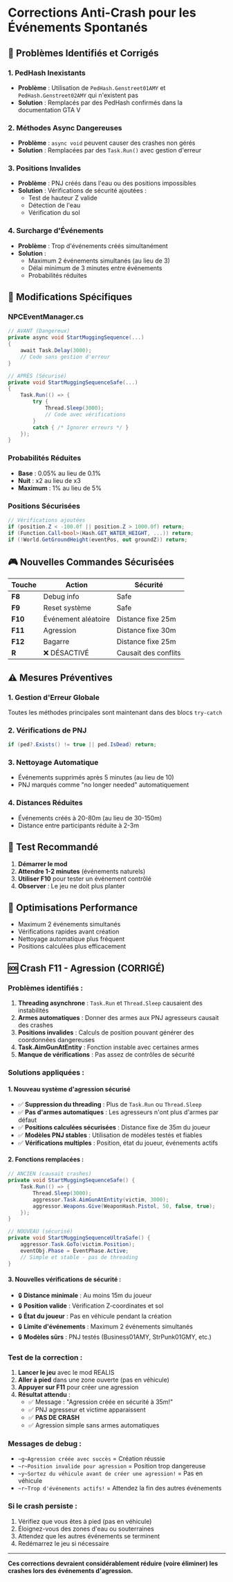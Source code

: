 # Corrections Anti-Crash pour les Événements Spontanés

## 🚨 Problèmes Identifiés et Corrigés

### 1. **PedHash Inexistants**
- **Problème** : Utilisation de `PedHash.Genstreet01AMY` et `PedHash.Genstreet02AMY` qui n'existent pas
- **Solution** : Remplacés par des PedHash confirmés dans la documentation GTA V

### 2. **Méthodes Async Dangereuses**
- **Problème** : `async void` peuvent causer des crashes non gérés
- **Solution** : Remplacées par des `Task.Run()` avec gestion d'erreur

### 3. **Positions Invalides**
- **Problème** : PNJ créés dans l'eau ou des positions impossibles
- **Solution** : Vérifications de sécurité ajoutées :
  - Test de hauteur Z valide
  - Détection de l'eau
  - Vérification du sol

### 4. **Surcharge d'Événements**
- **Problème** : Trop d'événements créés simultanément
- **Solution** : 
  - Maximum 2 événements simultanés (au lieu de 3)
  - Délai minimum de 3 minutes entre événements
  - Probabilités réduites

## 🔧 Modifications Spécifiques

### NPCEventManager.cs
```csharp
// AVANT (Dangereux)
private async void StartMuggingSequence(...)
{
    await Task.Delay(3000);
    // Code sans gestion d'erreur
}

// APRÈS (Sécurisé)
private void StartMuggingSequenceSafe(...)
{
    Task.Run(() => {
        try {
            Thread.Sleep(3000);
            // Code avec vérifications
        }
        catch { /* Ignorer erreurs */ }
    });
}
```

### Probabilités Réduites
- **Base** : 0.05% au lieu de 0.1%
- **Nuit** : x2 au lieu de x3
- **Maximum** : 1% au lieu de 5%

### Positions Sécurisées
```csharp
// Vérifications ajoutées
if (position.Z < -100.0f || position.Z > 1000.0f) return;
if (Function.Call<bool>(Hash.GET_WATER_HEIGHT, ...)) return;
if (!World.GetGroundHeight(eventPos, out groundZ)) return;
```

## 🎮 Nouvelles Commandes Sécurisées

| Touche | Action | Sécurité |
|--------|--------|----------|
| **F8** | Debug info | Safe |
| **F9** | Reset système | Safe |
| **F10** | Événement aléatoire | Distance fixe 25m |
| **F11** | Agression | Distance fixe 30m |
| **F12** | Bagarre | Distance fixe 25m |
| **R** | ❌ DÉSACTIVÉ | Causait des conflits |

## ⚠️ Mesures Préventives

### 1. Gestion d'Erreur Globale
Toutes les méthodes principales sont maintenant dans des blocs `try-catch`

### 2. Vérifications de PNJ
```csharp
if (ped?.Exists() != true || ped.IsDead) return;
```

### 3. Nettoyage Automatique
- Événements supprimés après 5 minutes (au lieu de 10)
- PNJ marqués comme "no longer needed" automatiquement

### 4. Distances Réduites
- Événements créés à 20-80m (au lieu de 30-150m)
- Distance entre participants réduite à 2-3m

## 🎯 Test Recommandé

1. **Démarrer le mod**
2. **Attendre 1-2 minutes** (événements naturels)
3. **Utiliser F10** pour tester un événement contrôlé
4. **Observer** : Le jeu ne doit plus planter

## 🚀 Optimisations Performance

- Maximum 2 événements simultanés
- Vérifications rapides avant création
- Nettoyage automatique plus fréquent
- Positions calculées plus efficacement

## 🆘 **Crash F11 - Agression (CORRIGÉ)**

### **Problèmes identifiés :**
1. **Threading asynchrone** : `Task.Run` et `Thread.Sleep` causaient des instabilités
2. **Armes automatiques** : Donner des armes aux PNJ agresseurs causait des crashes  
3. **Positions invalides** : Calculs de position pouvant générer des coordonnées dangereuses
4. **Task.AimGunAtEntity** : Fonction instable avec certaines armes
5. **Manque de vérifications** : Pas assez de contrôles de sécurité

### **Solutions appliquées :**

#### **1. Nouveau système d'agression sécurisé**
- ✅ **Suppression du threading** : Plus de `Task.Run` ou `Thread.Sleep`
- ✅ **Pas d'armes automatiques** : Les agresseurs n'ont plus d'armes par défaut
- ✅ **Positions calculées sécurisées** : Distance fixe de 35m du joueur
- ✅ **Modèles PNJ stables** : Utilisation de modèles testés et fiables
- ✅ **Vérifications multiples** : Position, état du joueur, événements actifs

#### **2. Fonctions remplacées :**
```csharp
// ANCIEN (causait crashes)
private void StartMuggingSequenceSafe() {
    Task.Run(() => {
        Thread.Sleep(3000);
        aggressor.Task.AimGunAtEntity(victim, 3000);
        aggressor.Weapons.Give(WeaponHash.Pistol, 50, false, true);
    });
}

// NOUVEAU (sécurisé)
private void StartMuggingSequenceUltraSafe() {
    aggressor.Task.GoTo(victim.Position);
    eventObj.Phase = EventPhase.Active;
    // Simple et stable - pas de threading
}
```

#### **3. Nouvelles vérifications de sécurité :**
- 🔒 **Distance minimale** : Au moins 15m du joueur
- 🔒 **Position valide** : Vérification Z-coordinates et sol
- 🔒 **État du joueur** : Pas en véhicule pendant la création
- 🔒 **Limite d'événements** : Maximum 2 événements simultanés
- 🔒 **Modèles sûrs** : PNJ testés (Business01AMY, StrPunk01GMY, etc.)

### **Test de la correction :**

1. **Lancer le jeu** avec le mod REALIS
2. **Aller à pied** dans une zone ouverte (pas en véhicule)
3. **Appuyer sur F11** pour créer une agression
4. **Résultat attendu** : 
   - ✅ Message : "Agression créée en sécurité à 35m!"
   - ✅ PNJ agresseur et victime apparaissent
   - ✅ **PAS DE CRASH** 
   - ✅ Agression simple sans armes automatiques

### **Messages de debug :**
- `~g~Agression créée avec succès` = Création réussie
- `~r~Position invalide pour agression` = Position trop dangereuse
- `~y~Sortez du véhicule avant de créer une agression!` = Pas en véhicule
- `~r~Trop d'événements actifs!` = Attendez la fin des autres événements

### **Si le crash persiste :**
1. Vérifiez que vous êtes à pied (pas en véhicule)
2. Éloignez-vous des zones d'eau ou souterraines
3. Attendez que les autres événements se terminent
4. Redémarrez le jeu si nécessaire

---

**Ces corrections devraient considérablement réduire (voire éliminer) les crashes lors des événements d'agression.** 